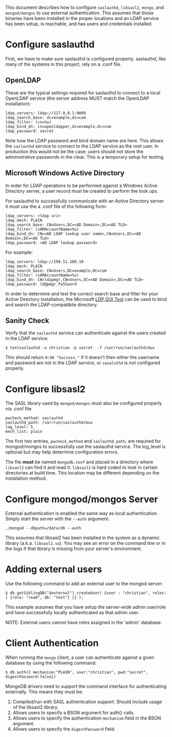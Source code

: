 This document describes how to configure `saslauthd`, `libsasl2`, `mongo`, and `mongod/mongos` to use external authentication. This assumes that those binaries have been installed in the proper locations and an LDAP service has been setup, is reachable, and has users and credentials installed.

# Configure saslauthd

First, we have to make sure saslauthd is configured properly. saslauthd, like many of the systems in this project, rely on a .conf file.

## OpenLDAP

These are the typical settings required for saslauthd to connect to a local OpenLDAP service (the server address MUST match the OpenLDAP installation):

```
ldap_servers: ldap://127.0.0.1:9009
ldap_search_base: dc=example,dc=com
ldap_filter: (cn=%u)
ldap_bind_dn: cn=openldapper,dc=example,dc=com
ldap_password: secret
```

Note how the LDAP password and bind domain name are here. This allows the `saslauthd` service to connect to the LDAP service as the root user. In production this would not be the case; users should not store the administrative passwords in the clear. This is a temporary setup for testing.

## Microsoft Windows Active Directory

In order for LDAP operations to be performed against a Windows Active Directory server, a user record must be created to perform the look ups.

For saslauthd to successfully communicate with an Active Directory server it must use the a .conf file of the following form:

```
ldap_servers: <ldap uri>
ldap_mech: PLAIN
ldap_search_base: CN=Users,DC=<AD Domain>,DC=<AD TLD>
ldap_filter: (sAMAccountName=%u)
ldap_bind_dn: CN=<AD LDAP lookup user name>,CN=Users,DC=<AD Domain>,DC=<AD TLD>
ldap_password: <AD LDAP lookup password>
```

For example:

```
ldap_servers: ldap://198.51.100.10
ldap_mech: PLAIN
ldap_search_base: CN=Users,DC=example,DC=com
ldap_filter: (sAMAccountName=%u)
ldap_bind_dn: CN=ldapmgr,CN=Users,DC=<AD Domain>,DC=<AD TLD>
ldap_password: ld@pmgr_Pa55word
```

In order to determine and test the correct search base and filter for your Active Directory installation, the Microsoft [LDP GUI Tool](https://technet.microsoft.com/en-us/library/Cc772839%28v=WS.10%29.aspx) can be used to bind and search the LDAP-compatibile directory.

## Sanity Check

Verify that the `saslauthd` service can authenticate against the users created in the LDAP service:

```
$ testsaslauthd -u christian -p secret  -f /var/run/saslauthd/mux
```

This should return `0:OK "Success."` If it doesn't then either the username and password are not in the LDAP service, or `sasaluthd` is not configured properly.

# Configure libsasl2

The SASL library used by `mongod/mongos` must also be configured properly via .conf file.

```
pwcheck_method: saslauthd
saslauthd_path: /var/run/saslauthd/mux
log_level: 5
mech_list: plain
```

The first two entries, `pwcheck_method` and `saslauthd_path`, are required for mongod/mongos to successfully use the saslauthd service. The log_level is optional but may help determine configuration errors.

The file **must** be named `mongodb.conf` and placed in a directory where `libsasl2` can find it and read it. `libsasl2` is hard coded to look in certain directories at build time. This location may be different depending on the installation method.

# Configure mongod/mongos Server

External authentication is enabled the same way as local authentication. Simply start the server with the `--auth` argument:

```
./mongod --dbpath=/data/db --auth
```

This assumes that libsasl2 has been installed in the system as a dynamic library (a.k.a. `libsasl2.so`). You may see an error on the command line or in the logs if that library is missing from your server's environment.

# Adding external users

Use the following command to add an external user to the mongod server:

```
$ db.getSiblingDB("$external").createUser( {user : "christian", roles: [ {role: "read", db: "test"} ]} );
```

This example assumes that you have setup the server-wide admin user/role and have successfully locally authenticated as that admin user.

NOTE: External users cannot have roles assigned in the 'admin' database.

# Client Authentication

When running the `mongo` client, a user can authenticate against a given database by using the following command:

```
$ db.auth({ mechanism:"PLAIN", user:"christian", pwd:"secret", digestPassword:false})
```

MongoDB drivers need to support the command interface for authenticating externally. This means they must be:

1. Compiled/run with SASL authentication support. Should include usage of the libsasl2 library.
2. Allows users to specify a BSON argument for auth() calls.
3. Allows users to specify the authentication `mechanism` field in the BSON argument.
4. Allows users to specify the `digestPassword` field.
